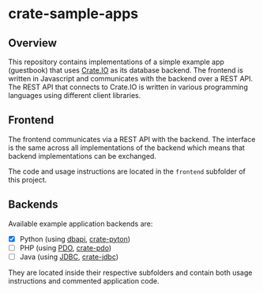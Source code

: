 # crate-sample-apps

## Overview

This repository contains implementations of a simple example app (guestbook)
that uses [Crate.IO][1] as its database backend. The frontend is written in
Javascript and communicates with the backend over a REST API. The REST API that
connects to Crate.IO is written in various programming languages using
different client libraries.

## Frontend

The frontend communicates via a REST API with the backend. The interface is
the same across all implementations of the backend which means that backend
implementations can be exchanged.

The code and usage instructions are located in the `frontend` subfolder of this
project.

## Backends

Available example application backends are:

* [x] Python (using [dbapi][2], [crate-pyton][3])
* [ ] PHP (using [PDO][4], [crate-pdo][5])
* [ ] Java (using [JDBC][6], [crate-jdbc][7])

They are located inside their respective subfolders and contain both usage
instructions and commented application code.

[1]: https://crate.io
[2]: https://www.python.org/dev/peps/pep-0249/
[3]: https://github.com/crate/crate-python
[4]: http://at2.php.net/manual/en/book.pdo.php
[5]: https://github.com/crate/crate-pdo
[6]: http://www.oracle.com/technetwork/java/overview-141217.html
[7]: https://github.com/crate/crate-jdbc
